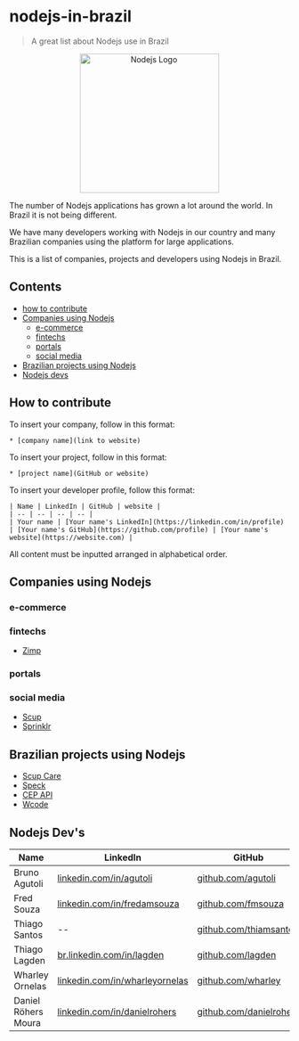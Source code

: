 # nodejs-in-brazil

> A great list about Nodejs use in Brazil

<p align="center">
  <img src="https://raw.githubusercontent.com/woliveiras/nodejs-in-brazil/master/assets/logo-hexagon.svg?sanitize=true" alt="Nodejs Logo" title="Nodejs Logo" width="250px">
</p>

The number of Nodejs applications has grown a lot around the world. In Brazil it is not being different.

We have many developers working with Nodejs in our country and many Brazilian companies using the platform for large applications.

This is a list of companies, projects and developers using Nodejs in Brazil.

## Contents

* [how to contribute](#how-to-contribute)
* [Companies using Nodejs](#companies-using-nodejs)
  * [e-commerce](#e-commerce)
  * [fintechs](#fintechs)
  * [portals](#portals)
  * [social media](#social-media)
* [Brazilian projects using Nodejs](#brazilian-projects-using-nodejs)
* [Nodejs devs](#nodejs-devs)

## How to contribute

To insert your company, follow in this format:

```
* [company name](link to website)
```

To insert your project, follow in this format:

```
* [project name](GitHub or website)
```

To insert your developer profile, follow this format:

```
| Name | LinkedIn | GitHub | website |
| -- | -- | -- | -- |
| Your name | [Your name's LinkedIn](https://linkedin.com/in/profile) | [Your name's GitHub](https://github.com/profile) | [Your name's website](https://website.com) |
```

All content must be inputted arranged in alphabetical order.

## Companies using Nodejs

### e-commerce

### fintechs

* [Zimp](https://zimp.me)

### portals

### social media

* [Scup](https://www.scup.com/pt/)
* [Sprinklr](https://www.sprinklr.com/pt-br/)

## Brazilian projects using Nodejs

* [Scup Care](https://www.scup.com/en/)
* [Speck](https://github.com/scup/speck)
* [CEP API](https://github.com/lagden/cep-koa-api)
* [Wcode](https://github.com/fmsouza/wcode)

## Nodejs Dev's

Name            | LinkedIn                                                                                         | GitHub                                                   | Website
--------------- | ------------------------------------------------------------------------------------------------ | -------------------------------------------------------- | -------------------------------------------
Bruno Agutoli   | [linkedin.com/in/agutoli](https://www.linkedin.com/in/agutoli/)                                  | [github.com/agutoli](https://github.com/agutoli)         | --
Fred Souza      | [linkedin.com/in/fredamsouza](https://www.linkedin.com/in/fredamsouza/)                          | [github.com/fmsouza](https://github.com/fmsouza)         | --
Thiago Santos   | --                                                                                               | [github.com/thiamsantos](https://github.com/thiamsantos) | --
Thiago Lagden   | [br.linkedin.com/in/lagden](https://br.linkedin.com/in/lagden)                                   | [github.com/lagden](https://github.com/lagden)           | [lagden.in](http://lagden.in)
Wharley Ornelas | [linkedin.com/in/wharleyornelas](https://www.linkedin.com/in/wharley-ornelas-da-rocha-65420932/) | [github.com/wharley](https://github.com/wharley)         | [wharleyornelas](http://wharleyornelas.com)
Daniel Röhers Moura | [linkedin.com/in/danielrohers](https://linkedin.com/in/danielrohers) | [github.com/danielrohers](https://github.com/danielrohers) | [danielrohers.com](https://danielrohers.com) |
